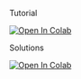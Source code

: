 Tutorial

[![Open In Colab](https://colab.research.google.com/assets/colab-badge.svg)]([https://colab.research.google.com/github/cyrilakafia/feu-pipeline/blob/main/feu_colab_demo.ipynb](https://drive.google.com/file/d/1M9Deh3ykBG4Qb2mAb8-fUk8QnMZ363rf/view?usp=sharing))

Solutions

[![Open In Colab](https://colab.research.google.com/assets/colab-badge.svg)]([https://colab.research.google.com/github/cyrilakafia/feu-pipeline/blob/main/feu_colab_demo.ipynb](https://drive.google.com/file/d/1M9Deh3ykBG4Qb2mAb8-fUk8QnMZ363rf/view?usp=sharing](https://drive.google.com/file/d/11SlrFjk-QAody6bOMgJtNP_EczaZeC3Q/view?usp=sharing)))
